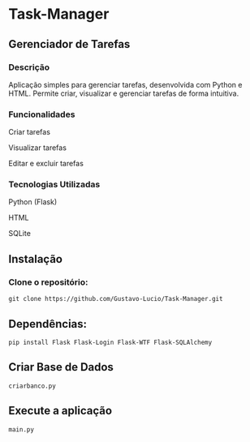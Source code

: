 # Task-Manager

## Gerenciador de Tarefas

### Descrição
Aplicação simples para gerenciar tarefas, desenvolvida com Python e HTML. Permite criar, visualizar e gerenciar tarefas de forma intuitiva.

### Funcionalidades
Criar tarefas

Visualizar tarefas

Editar e excluir tarefas

### Tecnologias Utilizadas
Python (Flask)

HTML

SQLite

## Instalação
### Clone o repositório:
```
git clone https://github.com/Gustavo-Lucio/Task-Manager.git
```

## Dependências:
```DEPENDENCIAS
pip install Flask Flask-Login Flask-WTF Flask-SQLAlchemy
```

## Criar Base de Dados
``` DB
criarbanco.py
```

## Execute a aplicação
```START
main.py
```
